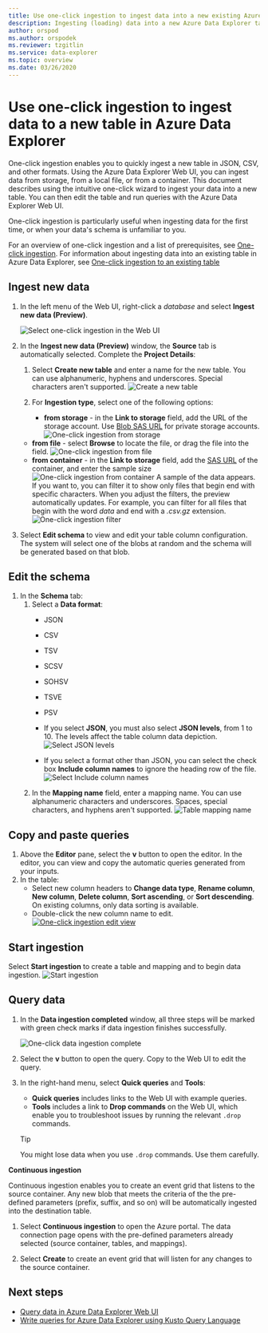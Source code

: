 ```yaml
---
title: Use one-click ingestion to ingest data into a new existing Azure Data Explorer table
description: Ingesting (loading) data into a new Azure Data Explorer table simply, using one-click ingestion.
author: orspod
ms.author: orspodek
ms.reviewer: tzgitlin
ms.service: data-explorer
ms.topic: overview
ms.date: 03/26/2020
---
```


# Use one-click ingestion to ingest data to a new table in Azure Data Explorer

One-click ingestion enables you to quickly ingest a new table in JSON, CSV, and other formats. Using the Azure Data Explorer Web UI, you can ingest data from storage, from a local file, or from a container. This document describes using the intuitive one-click wizard to ingest your data into a new table. You can then edit the table and run queries with the Azure Data Explorer Web UI.

One-click ingestion is particularly useful when ingesting data for the first time, or when your data's schema is unfamiliar to you. 

For an overview of one-click ingestion and a list of prerequisites, see [One-click ingestion](ingest-data-one-click.md).
For information about ingesting data into an existing table in Azure Data Explorer, see [One-click ingestion to an existing table](one-click-ingestion-existing-table.md)

## Ingest new data

1. In the left menu of the Web UI, right-click a *database* and select **Ingest new data (Preview)**.

    ![Select one-click ingestion in the Web UI](media/one-click-ingestion-new-table/one-click-ingestion-in-web-ui.png)   
 
1. In the **Ingest new data (Preview)** window, the **Source** tab is automatically selected. Complete the **Project Details**:

    1. Select **Create new table** and enter a name for the new table. You can use alphanumeric, hyphens and underscores. Special characters aren't supported.
    ![Create a new table](media/one-click-ingestion-new-table/create-new-table.png) 
    
    1. For **Ingestion type**, select one of the following options:
       * **from storage** - in the **Link to storage** field, add the URL of the storage account. Use [Blob SAS URL](/azure/vs-azure-tools-storage-explorer-blobs#get-the-sas-for-a-blob-container) for private storage accounts. 
       ![One-click ingestion from storage](media/one-click-ingestion-new-table/from-storage-blob.png)
      * **from file** - select **Browse** to locate the file, or drag the file into the field.
      ![One-click ingestion from file](media/one-click-ingestion-new-table/from-file.png)
      * **from container** - in the **Link to storage** field, add the [SAS URL](/azure/vs-azure-tools-storage-explorer-blobs#get-the-sas-for-a-blob-container) of the container, and enter the sample size
      ![One-click ingestion from container](media/one-click-ingestion-new-table/from-container.png)
      A sample of the data appears. If you want to, you can filter it to show only files that begin end with specific characters. When you adjust the filters, the preview automatically updates.
      For example, you can filter for all files that begin with the word *data* and end with a *.csv.gz* extension.
      ![One-click ingestion filter](media/one-click-ingestion-new-table/from-container-with-filter.png)
1. Select **Edit schema** to view and edit your table column configuration. The system will select one of the blobs at random and the schema will be generated based on that blob.

## Edit the schema

1. In the **Schema** tab:
    1. Select a **Data format**:
        * JSON
        * CSV
        * TSV
        * SCSV
        * SOHSV
        * TSVE
        * PSV

        * If you select  **JSON**, you must also select **JSON levels**, from 1 to 10. The levels affect the table column data depiction.
        ![Select JSON levels](media/one-click-ingestion-new-table/json-levels.png)
        * If you select a format other than JSON, you can select the check box **Include column names** to ignore the heading row of the file.
        ![Select Include column names](media/one-click-ingestion-new-table/non-json-format.png)
    1. In the **Mapping name** field, enter a mapping name. You can use alphanumeric characters and underscores. Spaces, special characters, and hyphens aren't supported.
    ![Table mapping name](media/one-click-ingestion-new-table/table-mapping.png)

## Copy and paste queries

1. Above the **Editor** pane, select the **v** button to open the editor. In the editor, you can view and copy the automatic queries generated from your inputs. 
1. In the table: 
    * Select new column headers to **Change data type**, **Rename column**, **New column**, **Delete column**, **Sort ascending**, or **Sort descending**. On existing columns, only data sorting is available. 
    * Double-click the new column name to edit.
[![](media/one-click-ingestion-new-table/edit-view.png "One-click ingestion edit view")](media/one-click-ingestion-new-table/edit-view.png#lightbox) 

## Start ingestion

Select **Start ingestion** to create a table and mapping and to begin data ingestion.
![Start ingestion](media/one-click-ingestion-new-table/start-ingestion.png)

## Query data

1. In the **Data ingestion completed** window, all three steps will be marked with green check marks if data ingestion finishes successfully.
 
    ![One-click data ingestion complete](media/one-click-ingestion-new-table/one-click-data-ingestion-complete.png)

1. Select the **v** button to open the query. Copy to the Web UI to edit the query.

1. In the right-hand menu, select **Quick queries** and **Tools**: 

    * **Quick queries** includes links to the Web UI with example queries.
    * **Tools** includes a link to **Drop commands** on the Web UI, which enable you to troubleshoot issues by running the relevant `.drop` commands.

    > [!TIP]
    > You might lose data when you use `.drop` commands. Use them carefully.

**Continuous ingestion**

Continuous ingestion enables you to create an event grid that listens to the source container. Any new blob that meets the criteria of the the pre-defined parameters (prefix, suffix, and so on) will be automatically ingested into the destination table.

1. Select **Continuous ingestion** to open the Azure portal. The data connection page opens with the pre-defined parameters already selected (source container, tables, and mappings).

1. Select **Create** to create an event grid that will listen for any changes to the source container.

## Next steps

* [Query data in Azure Data Explorer Web UI](/azure/data-explorer/web-query-data)
* [Write queries for Azure Data Explorer using Kusto Query Language](/azure/data-explorer/write-queries)